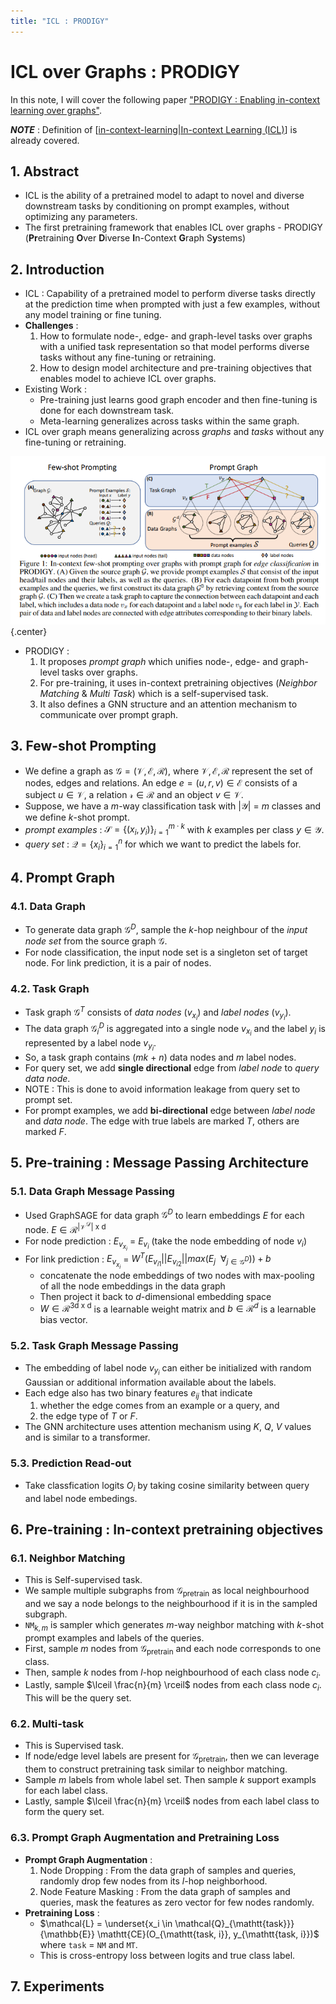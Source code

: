 ```yaml
---
title: "ICL : PRODIGY"
---
```


# ICL over Graphs : PRODIGY

In this note, I will cover the following paper ["PRODIGY : Enabling in-context learning over graphs"](https://arxiv.org/abs/2305.12600).

_**NOTE**_ : Definition of [[in-context-learning|In-context Learning (ICL)]] is already covered.


## 1. Abstract

- ICL is the ability of a pretrained model to adapt to novel and diverse downstream tasks by conditioning on prompt examples, without optimizing any parameters.
- The first pretraining framework that enables ICL over graphs - PRODIGY (**Pr**etraining **O**ver **D**iverse **I**n-Context **G**raph S**y**stems)

## 2. Introduction

- ICL : Capability of a pretrained model to perform diverse tasks directly at the prediction time when prompted with just a few examples, without any model training or fine tuning.
- **Challenges** :
    1. How to formulate node-, edge- and graph-level tasks over graphs with a unified task representation so that model performs diverse tasks without any fine-tuning or retraining.
    2. How to design model architecture and pre-training objectives that enables model to achieve ICL over graphs.
- Existing Work :
    - Pre-training just learns good graph encoder and then fine-tuning is done for each downstream task.
    - Meta-learning generalizes across tasks within the same graph.
- ICL over graph means generalizing across _graphs_ and _tasks_ without any fine-tuning or retraining.

![prodigy](../../assets/Notes/Graph_Neural_Networks/icl-over-graphs-prodigy-1.png){.center}

- PRODIGY :  
    1. It proposes _prompt graph_ which unifies node-, edge- and graph-level tasks over graphs.
    2. For pre-training, it uses in-context pretraining objectives (_Neighbor Matching_ & _Multi Task_) which is a self-supervised task.
    3. It also defines a GNN structure and an attention mechanism to communicate over prompt graph.

## 3. Few-shot Prompting

- We define a graph as $\mathcal{G} = (\mathcal{V},\mathcal{E}, \mathcal{R})$, where $\mathcal{V},\mathcal{E}, \mathcal{R}$ represent the set of nodes, edges and relations. An edge $e = (u,r,v) \in \mathcal{E}$ consists of a subject $u \in \mathcal{V}$, a relation $\mathcal{r} \in \mathcal{R}$ and an object $v \in \mathcal{V}$.
- Suppose, we have a _m_-way classification task with |$\mathcal{Y}$| = _m_ classes and we define _k_-shot prompt.
- _prompt examples_ : $\mathcal{S} = \{(x_i, y_i)\}_{i=1}^{m \cdot k}$ with _k_ examples per class $y \in \mathcal{Y}$.
- _query set_ : $\mathcal{Q} = \{x_i\}_{i=1}^n$ for which we want to predict the labels for.

## 4. Prompt Graph

### 4.1. Data Graph

- To generate data graph $\mathcal{G}^D$, sample the _k_-hop neighbour of the _input node set_ from the source graph $\mathcal{G}$.
- For node classification, the input node set is a singleton set of target node. For link prediction, it is a pair of nodes.

### 4.2. Task Graph

- Task graph $\mathcal{G}^T$ consists of _data nodes_ ($v_{x_i}$) and _label nodes_ ($v_{y_i}$).
- The data graph $\mathcal{G}_i^D$ is aggregated into a single node $v_{x_i}$ and the label $y_i$ is represented by a label node $v_{y_i}$.
- So, a task graph contains (_mk_ + _n_) data nodes and _m_ label nodes.
- For query set, we add **single directional** edge from _label node_ to _query data node_. 
- NOTE : This is done to avoid information leakage from query set to prompt set.
- For prompt examples, we add **bi-directional** edge between _label node_ and _data node_. The edge with true labels are marked $T$, others are marked $F$.

## 5. Pre-training : Message Passing Architecture

### 5.1. Data Graph Message Passing

- Used GraphSAGE for data graph $\mathcal{G}^D$ to  learn embeddings $E$ for each node. $E \in \mathcal{R}^{|\mathcal{V^D}| \text{ x d}}$
- For node prediction : $E_{v_{x_i}}$ = $E_{v_i}$ (take the node embedding of node $v_i$)
- For link prediction : $E_{v_{x_i}}$ = $W^T(E_{v_{i1}} || E_{v_{i2}} || max(E_j \:\:\forall_{j \in \mathcal{G}^D})) + b$ 
    - concatenate the node embeddings of two nodes with max-pooling of all the node embeddings in the data graph
    - Then project it back to $d$-dimensional embedding space
    - $W \in \mathcal{R}^{\text{3d x d}}$ is a learnable weight matrix and $b \in \mathcal{R}^d$ is a learnable bias vector.


### 5.2. Task Graph Message Passing

- The embedding of label node $v_{y_i}$ can either be initialized with random Gaussian or additional information available about the labels.
- Each edge also has two binary features $e_{ij}$ that indicate
    1. whether the edge comes from an example or a query, and 
    2. the edge type of $T$ or $F$.
- The GNN architecture uses attention mechanism using $K$, $Q$, $V$ values and is similar to a transformer.

### 5.3. Prediction Read-out

- Take classfication logits $O_i$ by taking cosine similarity between query and label node embedings.

## 6. Pre-training : In-context pretraining objectives

### 6.1. Neighbor Matching

- This is Self-supervised task.
- We sample multiple subgraphs from $\mathcal{G}_{\text{pretrain}}$ as local neighbourhood and we say a node belongs to the neighbourhood if it is in the sampled subgraph. 
- $\mathtt{NM}_{k, m}$ is sampler which generates $m$-way neighbor matching with $k$-shot prompt examples and labels of the queries.
- First, sample $m$ nodes from $\mathcal{G}_{\text{pretrain}}$ and each node corresponds to one class.
- Then, sample $k$ nodes from $l$-hop neighbourhood of each class node $c_i$. 
- Lastly, sample $\lceil \frac{n}{m} \rceil$ nodes from each class node $c_i$. This will be the query set.

### 6.2. Multi-task

- This is Supervised task.
- If node/edge level labels are present for $\mathcal{G}_{\text{pretrain}}$, then we can leverage them to construct pretraining task similar to neighbor matching.
- Sample $m$ labels from whole label set. Then sample $k$ support exampls for each label class.
- Lastly, sample $\lceil \frac{n}{m} \rceil$ nodes from each label class to form the query set.

### 6.3. Prompt Graph Augmentation and Pretraining Loss
- **Prompt Graph Augmentation** :
    1. Node Dropping : From the data graph of samples and queries, randomly drop few nodes from its $l$-hop neighborhood.
    2. Node Feature Masking : From the data graph of samples and queries, mask the features as zero vector for few nodes randomly.
- **Pretraining Loss** :
    - $\mathcal{L} = \underset{x_i \in \mathcal{Q}_{\mathtt{task}}}{\mathbb{E}} \mathtt{CE}(O_{\mathtt{task, i}}, y_{\mathtt{task, i}})$ where $\mathtt{task}$ = $\mathtt{NM}$ and $\mathtt{MT}$. 
    - This is cross-entropy loss between logits and true class label.

## 7. Experiments



[//begin]: # "Autogenerated link references for markdown compatibility"
[in-context-learning|In-context Learning (ICL)]: ../Miscellaneous/in-context-learning "In-context Learning (ICL)"
[//end]: # "Autogenerated link references"


[//begin]: # "Autogenerated link references for markdown compatibility"
[in-context-learning|In-context Learning (ICL)]: ../Miscellaneous/in-context-learning "In-context Learning (ICL)"
[//end]: # "Autogenerated link references"